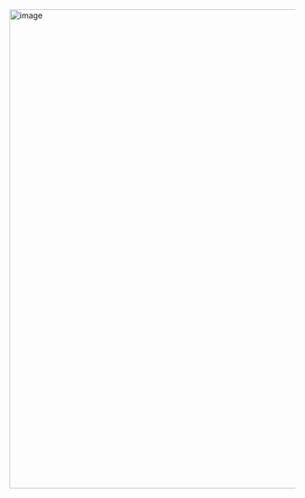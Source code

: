 <img width="1769" height="842" alt="image" src="https://github.com/user-attachments/assets/ddf87071-23e7-4b8c-93b7-ee361f7a6ef6" />

